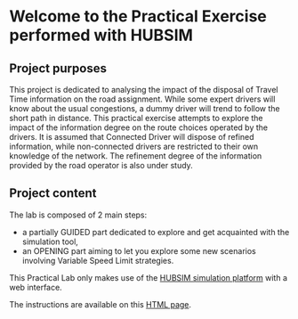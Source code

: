 # Welcome to the Practical Exercise performed with HUBSIM

## Project purposes
This project is dedicated to analysing the impact of the disposal of Travel Time information on the road assignment. While some expert drivers will know about the usual congestions, a dummy driver will trend to follow the short path in distance. This practical exercise attempts to explore the impact of the information degree on the route choices operated by the drivers. It is assumed that Connected Driver will dispose of refined information, while non-connected drivers are restricted to their own knowledge of the network. The refinement degree of the information provided by the road operator is also under study.

## Project content
The lab is composed of 2 main steps:
* a partially GUIDED part dedicated to explore and get acquainted with the simulation tool,
* an OPENING part aiming to let you explore some new scenarios involving Variable Speed Limit strategies.

This Practical Lab only makes use of the [HUBSIM simulation platform](https://hubsim.neovya.fr/network) with a web interface. 

The instructions are available on this [HTML page](http://htmlpreview.github.io/?HUBSIM_Sensitivity2TT_V1.html).
